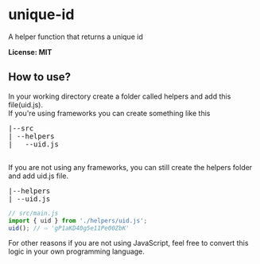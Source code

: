 # unique-id
A helper function that returns a unique id <br>

**License: MIT**

## How to use?
In your working directory create a folder called helpers and add this file(uid.js). <br>
If you're using frameworks you can create something like this

<pre>
|--src
| --helpers
|   --uid.js
 </pre>
 

If you are not using any frameworks, you can still create the helpers folder and add uid.js file. <br>
<pre>
|--helpers
| --uid.js
</pre>

 ```JavaScript
 // src/main.js
import { uid } from './helpers/uid.js';
uid(); // ⇨ 'gP1aKD40g5e11Pe00ZbK'
```



For other reasons if you are not using JavaScript, feel free to convert this logic in your own programming language.
